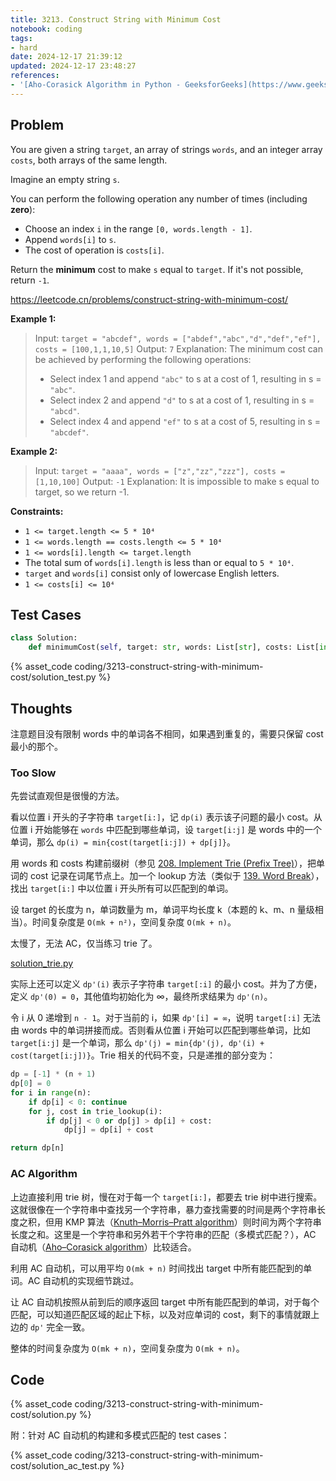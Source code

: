 ```yaml
---
title: 3213. Construct String with Minimum Cost
notebook: coding
tags:
- hard
date: 2024-12-17 21:39:12
updated: 2024-12-17 23:48:27
references:
- '[Aho-Corasick Algorithm in Python - GeeksforGeeks](https://www.geeksforgeeks.org/aho-corasick-algorithm-in-python/)'
---
```

## Problem

You are given a string `target`, an array of strings `words`, and an integer array `costs`, both arrays of the same length.

Imagine an empty string `s`.

You can perform the following operation any number of times (including **zero**):

- Choose an index `i` in the range `[0, words.length - 1]`.
- Append `words[i]` to `s`.
- The cost of operation is `costs[i]`.

Return the **minimum** cost to make `s` equal to `target`. If it's not possible, return `-1`.

<https://leetcode.cn/problems/construct-string-with-minimum-cost/>

**Example 1:**

> Input: `target = "abcdef", words = ["abdef","abc","d","def","ef"], costs = [100,1,1,10,5]`
> Output: `7`
> Explanation:
> The minimum cost can be achieved by performing the following operations:
>
> - Select index 1 and append `"abc"` to s at a cost of 1, resulting in s = `"abc"`.
> - Select index 2 and append `"d"` to s at a cost of 1, resulting in s = `"abcd"`.
> - Select index 4 and append `"ef"` to s at a cost of 5, resulting in s = `"abcdef"`.

**Example 2:**

> Input: `target = "aaaa", words = ["z","zz","zzz"], costs = [1,10,100]`
> Output: `-1`
> Explanation:
> It is impossible to make s equal to target, so we return -1.

**Constraints:**

- `1 <= target.length <= 5 * 10⁴`
- `1 <= words.length == costs.length <= 5 * 10⁴`
- `1 <= words[i].length <= target.length`
- The total sum of `words[i].length` is less than or equal to `5 * 10⁴`.
- `target` and `words[i]` consist only of lowercase English letters.
- `1 <= costs[i] <= 10⁴`

## Test Cases

``` python
class Solution:
    def minimumCost(self, target: str, words: List[str], costs: List[int]) -> int:
```

{% asset_code coding/3213-construct-string-with-minimum-cost/solution_test.py %}

## Thoughts

注意题目没有限制 words 中的单词各不相同，如果遇到重复的，需要只保留 cost 最小的那个。

### Too Slow

先尝试直观但是很慢的方法。

看以位置 i 开头的子字符串 `target[i:]`，记 `dp(i)` 表示该子问题的最小 cost。从位置 i 开始能够在 `words` 中匹配到哪些单词，设 `target[i:j]` 是 words 中的一个单词，那么 `dp(i) = min{cost(target[i:j]) + dp[j]}`。

用 words 和 costs 构建前缀树（参见 [208. Implement Trie (Prefix Tree)](208-implement-trie-prefix-tree)），把单词的 cost 记录在词尾节点上。加一个 lookup 方法（类似于 [139. Word Break](139-word-break#Improve)），找出 `target[i:]` 中以位置 i 开头所有可以匹配到的单词。

设 target 的长度为 n，单词数量为 m，单词平均长度 k（本题的 k、m、n 量级相当）。时间复杂度是 `O(mk + n²)`，空间复杂度 `O(mk + n)`。

太慢了，无法 AC，仅当练习 trie 了。

[solution_trie.py](3213-construct-string-with-minimum-cost/solution_trie.py)

实际上还可以定义 `dp'(i)` 表示子字符串 `target[:i]` 的最小 cost。并为了方便，定义 `dp'(0) = 0`，其他值均初始化为 ∞，最终所求结果为 `dp'(n)`。

令 i 从 0 递增到 `n - 1`。对于当前的 i，如果 `dp'[i] = ∞`，说明 `target[:i]` 无法由 words 中的单词拼接而成。否则看从位置 i 开始可以匹配到哪些单词，比如 `target[i:j]` 是一个单词，那么 `dp'(j) = min{dp'(j), dp'(i) + cost(target[i:j])}`。Trie 相关的代码不变，只是递推的部分变为：

``` python
dp = [-1] * (n + 1)
dp[0] = 0
for i in range(n):
    if dp[i] < 0: continue
    for j, cost in trie_lookup(i):
        if dp[j] < 0 or dp[j] > dp[i] + cost:
            dp[j] = dp[i] + cost

return dp[n]
```

### AC Algorithm

上边直接利用 trie 树，慢在对于每一个 `target[i:]`，都要去 trie 树中进行搜索。这就很像在一个字符串中查找另一个字符串，暴力查找需要的时间是两个字符串长度之积，但用 KMP 算法（[Knuth–Morris–Pratt algorithm](https://en.wikipedia.org/wiki/Knuth%E2%80%93Morris%E2%80%93Pratt_algorithm)）则时间为两个字符串长度之和。这里是一个字符串和另外若干个字符串的匹配（多模式匹配？），AC 自动机（[Aho–Corasick algorithm](https://en.wikipedia.org/wiki/Aho%E2%80%93Corasick_algorithm)）比较适合。

利用 AC 自动机，可以用平均 `O(mk + n)` 时间找出 target 中所有能匹配到的单词。AC 自动机的实现细节跳过。

让 AC 自动机按照从前到后的顺序返回 target 中所有能匹配到的单词，对于每个匹配，可以知道匹配区域的起止下标，以及对应单词的 cost，剩下的事情就跟上边的 `dp'` 完全一致。

整体的时间复杂度为 `O(mk + n)`，空间复杂度为 `O(mk + n)`。

## Code

{% asset_code coding/3213-construct-string-with-minimum-cost/solution.py %}

附：针对 AC 自动机的构建和多模式匹配的 test cases：

{% asset_code coding/3213-construct-string-with-minimum-cost/solution_ac_test.py %}
